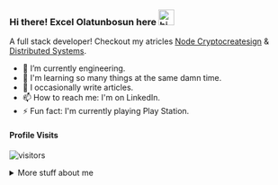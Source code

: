 ### Hi there! Excel Olatunbosun here <img src="https://user-images.githubusercontent.com/1303154/88677602-1635ba80-d120-11ea-84d8-d263ba5fc3c0.gif" width="28px" alt="hi">

A full stack developer!
Checkout my atricles [Node Cryptocreatesign](https://www.educative.io/edpresso/what-is-node-cryptocreatesign-algorithm-options)
& [Distributed Systems](https://medium.com/@theexceel/distributed-systems-51467723d700).


<!--
 [![Mail Badge](https://img.shields.io/badge/-@islempenywis-e84393?style=flat&labelColor=e84393&logo=instagram&logoColor=white)](https://instagram.com/islempenywis)  -->

<!-- TODO: Add last video link -->

<!-- - 🔭 I’m currently working on [Jwizzy](https://somethinghuge.com) -->
- 🔭 I’m currently engineering.
- 🌱 I'm learning so many things at the same damn time.
- 🤔 I occasionally write articles.
- 📫 How to reach me: I'm on LinkedIn.
- ⚡ Fun fact: I'm currently playing Play Station.


#### Profile Visits

![visitors](https://visitor-badge.glitch.me/badge?page_id=theexcel.theexcel)

<details>
<summary>
  More stuff about me
</summary>

<br >


#### Coding Stats

<!--START_SECTION:waka-->
```text
No Activity tracked this Week
```
<!--END_SECTION:waka-->

#### Github Stats

![Ipenywis's github stats](https://github-readme-stats.vercel.app/api?username=theexcel&count_private=true&theme=tokyonight&hide=contribs,prs)

</details>


